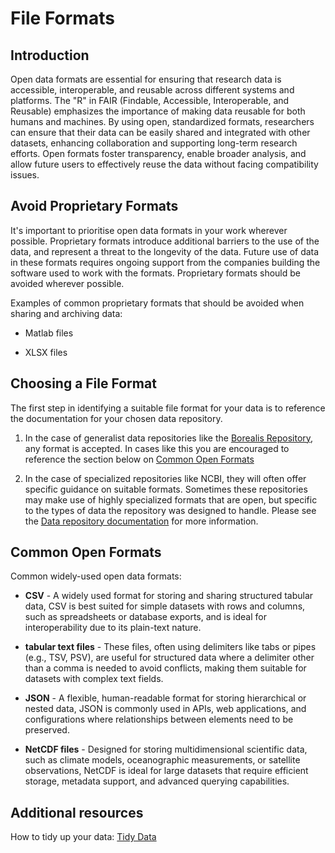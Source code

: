 # File Formats

## Introduction

Open data formats are essential for ensuring that research data is accessible, interoperable, and reusable across different systems and platforms. The "R" in FAIR (Findable, Accessible, Interoperable, and Reusable) emphasizes the importance of making data reusable for both humans and machines. By using open, standardized formats, researchers can ensure that their data can be easily shared and integrated with other datasets, enhancing collaboration and supporting long-term research efforts. Open formats foster transparency, enable broader analysis, and allow future users to effectively reuse the data without facing compatibility issues.

## Avoid Proprietary Formats

It's important to prioritise open data formats in your work wherever possible. Proprietary formats introduce additional barriers to the use of the data, and represent a threat to the longevity of the data. Future use of data in these formats requires ongoing support from the companies building the software used to work with the formats. Proprietary formats should be avoided wherever possible.

Examples of common proprietary formats that should be avoided when sharing and archiving data:

- Matlab files

- XLSX files

## Choosing a File Format

The first step in identifying a suitable file format for your data is to reference the documentation for your chosen data repository.

1. In the case of generalist data repositories like the [Borealis Repository](../data-repository-documentation/borealis.md), any format is accepted. In cases like this you are encouraged to reference the section below on [Common Open Formats](file-formats.md#common-open-formats)

2. In the case of specialized repositories like NCBI, they will often offer specific guidance on suitable formats. Sometimes these repositories may make use of highly specialized formats that are open, but specific to the types of data the repository was designed to handle. Please see the [Data repository documentation](../data-repository-documentation/introduction.md) for more information.

## Common Open Formats

Common widely-used open data formats:

- **CSV** - A widely used format for storing and sharing structured tabular data, CSV is best suited for simple datasets with rows and columns, such as spreadsheets or database exports, and is ideal for interoperability due to its plain-text nature.

- **tabular text files** - These files, often using delimiters like tabs or pipes (e.g., TSV, PSV), are useful for structured data where a delimiter other than a comma is needed to avoid conflicts, making them suitable for datasets with complex text fields.

- **JSON** - A flexible, human-readable format for storing hierarchical or nested data, JSON is commonly used in APIs, web applications, and configurations where relationships between elements need to be preserved.

- **NetCDF files** - Designed for storing multidimensional scientific data, such as climate models, oceanographic measurements, or satellite observations, NetCDF is ideal for large datasets that require efficient storage, metadata support, and advanced querying capabilities.

## Additional resources

How to tidy up your data: [Tidy Data](docs/data-management-planning-guide/tidy-data.md)
